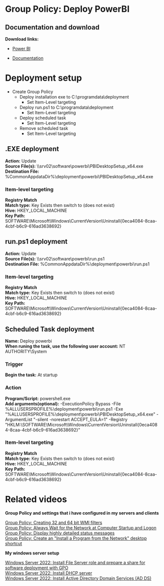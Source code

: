 # Group Policy: Deploy PowerBI
## Documentation and download
<b>Download links:</b><br /> 

* [Power BI](https://www.microsoft.com/en-US/download/details.aspx?id=58494)

<Documentation>

* [Documentation](https://learn.microsoft.com/en-us/power-bi/fundamentals/desktop-get-the-desktop#use-command-line-options-during-installation)

# Deployment setup
* Create Group Policy
    * Deploy installation exe to C:\programdata\deployment
        * Set Item-Level targeting
    * Deploy run.ps1 to C:\programdata\deployment
        * Set Item-Level targeting
    * Deploy scheduled task
        * Set Item-Level targeting
    * Remove scheduled task
        * Set Item-Level targeting

## .EXE deployment
<b>Action:</b> Update <br />
<b>Source File(s):</b> \\\\srv02\software\powerbi\PBIDesktopSetup_x64.exe <br />
<b>Destination File:</b> %CommonAppdataDir%\deployment\powerbi\PBIDesktopSetup_x64.exe

### Item-level targeting
<b>Registry Match</b><br />
<b>Match type:</b> Key Exists then switch to (does not exist) <br />
<b>Hive:</b> HKEY_LOCAL_MACHINE <br />
<b>Key Path:</b> SOFTWARE\Microsoft\Windows\CurrentVersion\Uninstall\{0eca4084-8caa-4cbf-b6c9-616ad3638692}

## run.ps1 deployment
<b>Action:</b> Update <br />
<b>Source File(s):</b> \\\\srv02\software\powerbi\run.ps1 <br />
<b>Destination File:</b> %CommonAppdataDir%\deployment\powerbi\run.ps1

### Item-level targeting
<b>Registry Match</b><br />
<b>Match type:</b> Key Exists then switch to (does not exist) <br />
<b>Hive:</b> HKEY_LOCAL_MACHINE <br />
<b>Key Path:</b> SOFTWARE\Microsoft\Windows\CurrentVersion\Uninstall\{0eca4084-8caa-4cbf-b6c9-616ad3638692}

## Scheduled Task deployment
<b>Name:</b> Deploy powerbi <br />
<b>When runing the task, use the following user account:</b> NT AUTHORITY\System

### Trigger
<b>Begin the task:</b> At startup

### Action
<b>Program/Script:</b> powershell.exe <br />
<b>Add arguments(optional):</b> -ExecutionPolicy Bypass -File %ALLUSERSPROFILE%\deployment\powerbi\run.ps1 -Exe "%ALLUSERSPROFILE%\deployment\powerbi\PBIDesktopSetup_x64.exe" -ArgumentList "-silent -norestart ACCEPT_EULA=1" -Registry "HKLM:\SOFTWARE\Microsoft\Windows\CurrentVersion\Uninstall\{0eca4084-8caa-4cbf-b6c9-616ad3638692}" <br />

### Item-level targeting
<b>Registry Match</b><br />
<b>Match type:</b> Key Exists then switch to (does not exist) <br />
<b>Hive:</b> HKEY_LOCAL_MACHINE <br />
<b>Key Path:</b> SOFTWARE\Microsoft\Windows\CurrentVersion\Uninstall\{0eca4084-8caa-4cbf-b6c9-616ad3638692}

# Related videos

<b>Group Policy and settings that i have configured in my servers and clients</b>

[Group Policy: Creating 32 and 64 bit WMI filters](https://youtu.be/ffBIiQaVXGM) <br />
[Group Policy: Always Wait for the Network at Computer Startup and Logon](https://youtu.be/8BF0rU7peNk) <br />
[Group Policy: Display highly detailed status messages](https://youtu.be/2LB51n4O1Lk) <br />
[Group Policy: Create an "Install a Program from the Network" desktop shortcut](https://youtu.be/s_pMiG0F0ho) <br />

<b>My windows server setup</b>

[Windows Server 2022: Install File Server role and prepare a share for software deployment with GPO](https://youtu.be/jEWSdC2qwyA) <br />
[Windows Server 2022: Install DHCP server](https://youtu.be/8n0MD9stQis) <br />
[Windows Server 2022: Install Active Directory Domain Services (AD DS)](https://youtu.be/1cYewbW3Tl0) <br />
